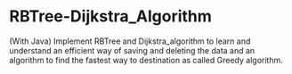 # RBTree-Dijkstra_Algorithm

(With Java)
Implement RBTree and Dijkstra_algorithm to learn and understand an efficient way of saving and deleting the data and an algorithm to find the fastest way to destination as called Greedy algorithm.

